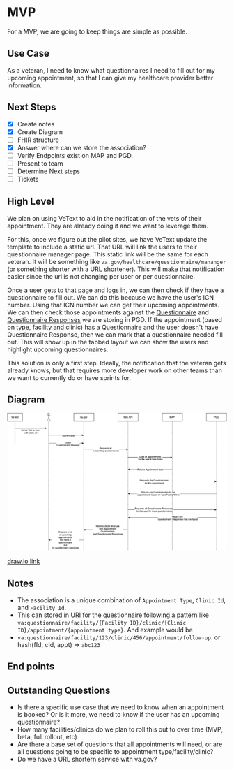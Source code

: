 # MVP

For a MVP, we are going to keep things are simple as possible.

## Use Case

As a veteran, 
I need to know what questionnaires I need to fill out for my upcoming appointment,
so that I can give my healthcare provider better information. 

## Next Steps

- [X] Create notes
- [X] Create Diagram
- [ ] FHIR structure
- [X] Answer where can we store the association? 
- [ ] Verify Endpoints exist on MAP and PGD.
- [ ] Present to team
- [ ] Determine Next steps
- [ ] Tickets

## High Level

We plan on using VeText to aid in the notification of the vets of their appointment. They are already doing it and we want to leverage them.

For this, once we figure out the pilot sites, we have VeText update the template to include a static url. That URL will link the users to their questionnaire manager page. This static link will be the same for each veteran. It will be something like `va.gov/healthcare/questionnaire/mananger` (or something shorter with a URL shortener). This will make that notification easier since the url is not changing per user or per questionnaire.

Once a user gets to that page and logs in, we can then check if they have a questionnaire to fill out. We can do this because we have the user's ICN number. Using that ICN number we can get their upcoming appointments. We can then check those appointments against the [Questionnaire](https://www.hl7.org/fhir/questionnaire.html) and  [Questionnaire Responses](https://www.hl7.org/fhir/questionnaireresponse.html) we are storing in PGD. If the appointment (based on type, facility and clinic) has a Questionnaire and the user doesn't have Questionnaire Response, then we can mark that a questionnaire needed fill out. This will show up in the tabbed layout we can show the users and highlight upcoming questionnaires.

This solution is only a first step. Ideally, the notification that the veteran gets already knows, but that requires more developer work on other teams than we want to currently do or have sprints for.

## Diagram

![Sequence Diagram](assets/trigger.mvp.png)

[draw.io link](https://drive.google.com/file/d/1jM5Wc3-jWCfylWVqn8CbMshw_3T2yYs0/view)

## Notes

- The association is a unique combination of `Appointment Type`, `Clinic Id`, and `Facility Id`.
- This can stored in URI for the questionnaire following a pattern like `va:questionnaire/facility/{Facility ID}/clinic/{Clinic ID}/appointment/{appointment type}`. And example would be 
- `va:questionnaire/facility/123/clinic/456/appointment/follow-up`. 
 or 
 hash(fId, cId, appt) => `abc123`



## End points 



## Outstanding Questions

- Is there a specific use case that we need to know when an appointment is booked? Or is it more, we need to know if the user has an upcoming questionnaire? 
- How many facilities/clinics do we plan to roll this out to over time (MVP, beta, full rollout, etc)
- Are there a base set of questions that all appointments will need, or are all questions going to be specific to appointment type/facility/clinic?
- Do we have a URL shortern service with va.gov?
